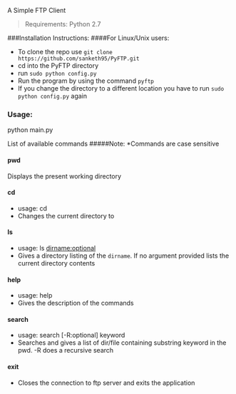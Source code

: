 A Simple FTP Client

>Requirements:
Python 2.7

###Installation Instructions:
####For Linux/Unix users:
*	To clone the repo use `git clone https://github.com/sanketh95/PyFTP.git`
*	cd into the PyFTP directory
*	run `sudo python config.py`
*	Run the program by using the command `pyftp`
*	If you change the directory to a different location you have to run `sudo python config.py` again

### Usage:
python main.py

List of available commands
#####Note: 
*Commands are case sensitive

#### pwd
Displays the present working directory

#### cd 
*	usage: cd <dirname>
*	Changes the current directory to 

#### ls
*	usage: ls <dirname:optional>
*	Gives a directory listing of the `dirname`. If no argument provided lists the current directory contents

#### help
*	usage: help <list of command names:optional>
*	Gives the description of the commands

#### search
*	usage: search [-R:optional] keyword
*	Searches and gives a list of dir/file containing substring keyword in the pwd. -R does a recursive search

#### exit
*	Closes the connection to ftp server and exits the application


